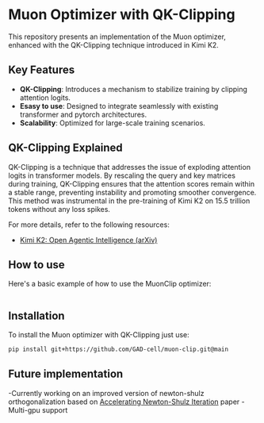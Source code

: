 # Muon Optimizer with QK-Clipping

This repository presents an implementation of the Muon optimizer, enhanced with the QK-Clipping technique introduced in Kimi K2.

## Key Features

- **QK-Clipping**: Introduces a mechanism to stabilize training by clipping attention logits.
- **Esasy to use**: Designed to integrate seamlessly with existing transformer and pytorch architectures.
- **Scalability**: Optimized for large-scale training scenarios.

## QK-Clipping Explained

QK-Clipping is a technique that addresses the issue of exploding attention logits in transformer models. By rescaling the query and key matrices during training, QK-Clipping ensures that the attention scores remain within a stable range, preventing instability and promoting smoother convergence. This method was instrumental in the pre-training of Kimi K2 on 15.5 trillion tokens without any loss spikes.

For more details, refer to the following resources:

- [Kimi K2: Open Agentic Intelligence (arXiv)](https://arxiv.org/abs/2507.20534)

## How to use

Here's a basic example of how to use the MuonClip optimizer:

```python

```
## Installation

To install the Muon optimizer with QK-Clipping just use:

```bash
pip install git+https://github.com/GAD-cell/muon-clip.git@main
```

## Future implementation

-Currently working on an improved version of newton-shulz orthogonalization based on [Accelerating Newton-Shulz Iteration](https://arxiv.org/pdf/2506.10935v1) paper
-Multi-gpu support